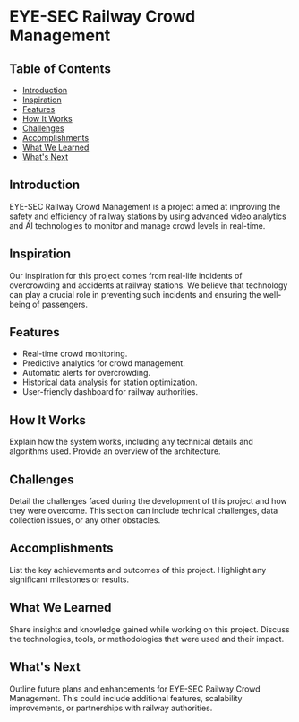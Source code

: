 # EYE-SEC Railway Crowd Management

## Table of Contents

- [Introduction](#introduction)
- [Inspiration](#inspiration)
- [Features](#features)
- [How It Works](#how-it-works)
- [Challenges](#challenges)
- [Accomplishments](#accomplishments)
- [What We Learned](#what-we-learned)
- [What's Next](#whats-next)

## Introduction

EYE-SEC Railway Crowd Management is a project aimed at improving the safety and efficiency of railway stations by using advanced video analytics and AI technologies to monitor and manage crowd levels in real-time.

## Inspiration

Our inspiration for this project comes from real-life incidents of overcrowding and accidents at railway stations. We believe that technology can play a crucial role in preventing such incidents and ensuring the well-being of passengers.

## Features

- Real-time crowd monitoring.
- Predictive analytics for crowd management.
- Automatic alerts for overcrowding.
- Historical data analysis for station optimization.
- User-friendly dashboard for railway authorities.

## How It Works

Explain how the system works, including any technical details and algorithms used. Provide an overview of the architecture.

## Challenges

Detail the challenges faced during the development of this project and how they were overcome. This section can include technical challenges, data collection issues, or any other obstacles.

## Accomplishments

List the key achievements and outcomes of this project. Highlight any significant milestones or results.

## What We Learned

Share insights and knowledge gained while working on this project. Discuss the technologies, tools, or methodologies that were used and their impact.

## What's Next

Outline future plans and enhancements for EYE-SEC Railway Crowd Management. This could include additional features, scalability improvements, or partnerships with railway authorities.


